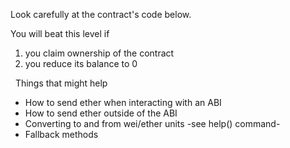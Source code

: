 Look carefully at the contract's code below.

You will beat this level if
1) you claim ownership of the contract
2) you reduce its balance to 0

&nbsp;
Things that might help
* How to send ether when interacting with an ABI
* How to send ether outside of the ABI
* Converting to and from wei/ether units -see help() command-
* Fallback methods
